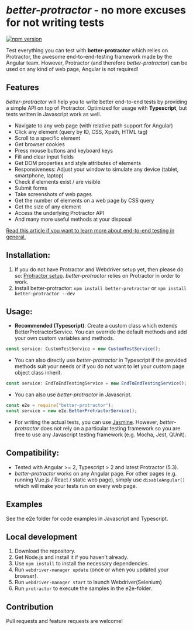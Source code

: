 # *better-protractor* - no more excuses for not writing tests

[![npm version](https://badge.fury.io/js/better-protractor.svg)](https://badge.fury.io/js/better-protractor)

Test everything you can test with **better-protractor** which relies on Protractor, the awesome end-to-end-testing framework made by the Angular team.
However, Protractor (and therefore *better-protractor*) can be used on any kind of web page, Angular is not required!

## Features
*better-protractor* will help you to write better end-to-end tests by providing a simple API on top of Protractor. Optimized for usage with **Typescript**, but tests written in Javascript work as well.

- Navigate to any web page (with relative path support for Angular)
- Click any element (query by ID, CSS, Xpath, HTML tag)
- Scroll to a specific element
- Get browser cookies
- Press mouse buttons and keyboard keys
- Fill and clear input fields
- Get DOM properties and style attributes of elements
- Responsiveness: Adjust your window to simulate any device (tablet, smartphone, laptop)
- Check if elements exist / are visible
- Submit forms
- Take screenshots of web pages
- Get the number of elements on a web page by CSS query
- Get the size of any element
- Access the underlying Protractor API
- And many more useful methods at your disposal

[Read this article if you want to learn more about end-to-end testing in general.](https://medium.freecodecamp.org/why-end-to-end-testing-is-important-for-your-team-cb7eb0ec1504)

## Installation:
1. If you do not have Protractor and Webdriver setup yet, then please do so: [Protractor setup](http://www.protractortest.org/#/tutorial#setup). *better-protractor* relies on Protractor in order to work.
2. Install better-protractor: ```npm install better-protractor``` or ```npm install better-protractor --dev```

## Usage:
- **Recommended (Typescript)**: Create a custom class which extends BetterProtractorService. You can override the default methods and add your own custom variables and methods.
```javascript
const service: CustomTestService = new CustomTestService();
```
- You can also directly use *better-protractor* in Typescript if the provided methods suit your needs or if you do not want to let your custom page object class inherit.
```javascript
const service: EndToEndTestingService = new EndToEndTestingService();
```
- You can also use *better-protractor* in Javascript.
```javascript
const e2e = require("better-protractor");
const service = new e2e.BetterProtractorService();
```
- For writing the actual tests, you can use [Jasmine](https://jasmine.github.io/). However, *better-protractor* does not rely on a particular testing framework so you are free to use any Javascript testing framework (e.g. Mocha, Jest, QUnit).

## Compatibility:
- Tested with Angular >= 2, Typescript > 2 and latest Protractor (5.3).
- *better-protractor* works on any Angular page. For other pages (e.g. running Vue.js / React / static web page), simply use ```disableAngular()``` which will make your tests run on every web page.

## Examples
See the e2e folder for code examples in Javascript and Typescript.

## Local development
1. Download the repository.
2. Get Node.js and install it if you haven't already.
3. Use ```npm install``` to install the necessary dependencies.
4. Run ```webdriver-manager update``` (once or when you updated your browser).
5. Run ```webdriver-manager start``` to launch Webdriver(Selenium)
6. Run ```protractor``` to execute the samples in the e2e-folder.

## Contribution
Pull requests and feature requests are welcome!
